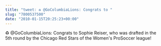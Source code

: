 ```yaml
---
title: "tweet: ♻ @GoColumbiaLions: Congrats to "
slug: "7800537500"
date: "2010-01-15T20:25:23+00:00"
---
```

♻ @GoColumbiaLions: Congrats to Sophie Reiser, who was drafted in the 5th round by the Chicago Red Stars of the Women's ProSoccer league!